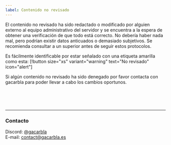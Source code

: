 ```yaml
---
label: Contenido no revisado
---
```


El contenido no revisado ha sido redactado o modificado por alguien externo al equipo administrativo del servidor y se encuentra a la espera de obtener una verificación de que todo está correcto. No debería haber nada mal, pero podrían existir datos anticuados o demasiado subjetivos. Se recomienda consultar a un superior antes de seguir estos protocolos.

Es fácilmente identificable por estar señalado con una etiqueta amarilla como esta: [!button size="xs" variant="warning" text="No revisado" icon="alert"]

Si algún contenido no revisado ha sido denegado por favor contacta con gacarbla para poder llevar a cabo los cambios oportunos.

<br><br><br>
** **
### Contacto
Discord: [@gacarbla](https://discord.com/users/643575943289634836)<br>
E-mail: [contact@gacarbla.es](mailto:contact@gacarbla.es)